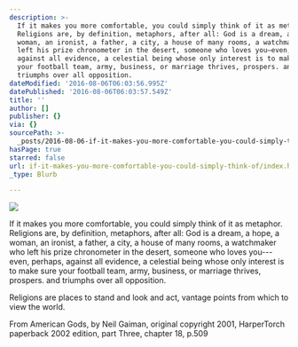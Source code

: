 ```yaml
---
description: >-
  If it makes you more comfortable, you could simply think of it as metaphor.
  Religions are, by definition, metaphors, after all: God is a dream, a hope, a
  woman, an ironist, a father, a city, a house of many rooms, a watchmaker who
  left his prize chronometer in the desert, someone who loves you—even, perhaps,
  against all evidence, a celestial being whose only interest is to make sure
  your football team, army, business, or marriage thrives, prospers. and
  triumphs over all opposition.
dateModified: '2016-08-06T06:03:56.995Z'
datePublished: '2016-08-06T06:03:57.549Z'
title: ''
author: []
publisher: {}
via: {}
sourcePath: >-
  _posts/2016-08-06-if-it-makes-you-more-comfortable-you-could-simply-think-of.md
hasPage: true
starred: false
url: if-it-makes-you-more-comfortable-you-could-simply-think-of/index.html
_type: Blurb

---
```

![](https://the-grid-user-content.s3-us-west-2.amazonaws.com/e254c760-3c20-466d-a845-ce745c3ccc1e.jpg)

If it makes you more comfortable, you could simply think of it as metaphor.   
Religions are, by definition, metaphors, after all: God is a dream, a hope, a woman, an ironist, a father, a city, a house of many rooms, a watchmaker who left his prize chronometer in the desert, someone who loves you---even, perhaps, against all evidence, a celestial being whose only interest is to make sure your football team, army, business, or marriage thrives, prospers. and triumphs over all opposition.

Religions are places to stand and look and act, vantage points from which to view the world.

From American Gods, by Neil Gaiman, original copyright 2001, HarperTorch paperback 2002 edition, part Three, chapter 18, p.509